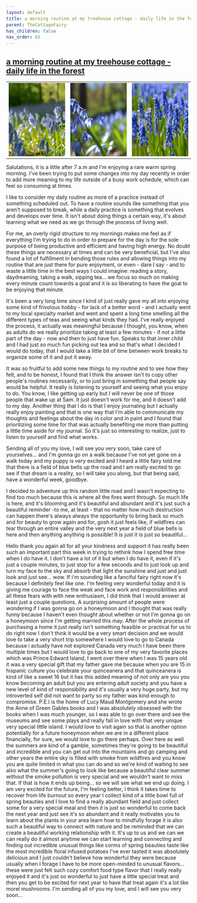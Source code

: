 ```yaml
---
layout: default
title: a morning routine at my treehouse cottage - daily life in the forest
parent: TheCottageFairy
has_children: false
nav_order: 65
---
```


## [a morning routine at my treehouse cottage - daily life in the forest](https://www.youtube.com/watch?v=awBU_8c7kSc)

<div>
<table align="center">
	<tr>
		<td align="center">
			<img src="../../posters/a_morning_routine_at_my_treehouse_cottage_-_daily_life_in_the_forest-[awBU_8c7kSc]/generated_00.png" height="200" width="200"/>
		</td>
		<td align="center">
			<img src="../../posters/a_morning_routine_at_my_treehouse_cottage_-_daily_life_in_the_forest-[awBU_8c7kSc]/generated_01.png" height="200" width="200"/>
		</td>
		<td align="center">
			<img src="../../posters/a_morning_routine_at_my_treehouse_cottage_-_daily_life_in_the_forest-[awBU_8c7kSc]/generated_02.png" height="200" width="200"/>
		</td>
	</tr>
</table>
</div>

Salutations, it is a little after 7 a.m and I'm enjoying a rare warm spring morning. I've been trying to put some changes into my day recently in order to add more meaning to my life outside of a busy work schedule, which can feel so consuming at times.

I like to consider my daily routine as more of a practice instead of something scheduled out. To have a routine sounds like something that you aren't supposed to break, while a daily practice is something that evolves and develops over time. It isn't about doing things a certain way, it's about learning what we need as we go through the process of living well.

For me, an overly rigid structure to my mornings makes me feel as if everything I'm trying to do in order to prepare for the day is for the sole purpose of being productive and efficient and having high energy. No doubt these things are necessary at times and can be very beneficial, but I've also found a lot of fulfillment in bending those rules and allowing things into my routine that are just there for pure enjoyment, or even - dare I say - and to waste a little time in the best ways I could imagine: reading a story, daydreaming, taking a walk, sipping tea... we focus so much on making every minute count towards a goal and it is so liberating to have the goal to be enjoying that minute.

It's been a very long time since I kind of just really gave my all into enjoying some kind of frivolous hobby - for lack of a better word - and I actually went to my local specialty market and went and spent a long time smelling all the different types of teas and seeing what kinds they had. I've really enjoyed the process, it actually was meaningful because I thought, you know, when as adults do we really prioritize taking at least a few minutes - if not a little part of the day - now and then to just have fun. Speaks to that inner child and I had just so much fun picking out tea and so that's what I decided I would do today, that I would take a little bit of time between work breaks to organize some of it and put it away.

It was so fruitful to add some new things to my routine and to see how they felt, and to be honest, I found that I think the answer isn't to copy other people's routines necessarily, or to just bring in something that people say would be helpful. It really is listening to yourself and seeing what you enjoy to do. You know, I like getting up early but I will never be one of those people that wake up at 5am. It just doesn't work for me, and it doesn't add to my day. Another thing that I do is that I enjoy journaling but I actually really enjoy painting and that is one way that I'm able to communicate my thoughts and feelings about the day in color and in paint and I found that prioritizing some time for that was actually benefiting me more than putting a little time aside for my journal. So it's just so interesting to realize, just to listen to yourself and find what works.

Sending all of you my love, I will see you very soon, take care of yourselves... and I'm gonna go on a walk because I've not yet gone on a walk today and my puppy is very excited and I heard a little fairy told me that there is a field of blue bells up the road and I am really excited to go see if that dream is a reality, so I will take you along, but that being said, have a wonderful week, goodbye.

I decided to adventure up this random little road and I wasn't expecting to find too much because this is where all the fires went through. So much life is here, and it's blooming and it's beautiful and abundant and it's just such a beautiful reminder -to me, at least - that no matter how much destruction can happen there's always always the opportunity to bring back so much and for beauty to grow again and for, gosh it just feels like, if wildfires can tear through an entire valley and the very next year a field of blue bells is here and then anything anything is possible! It is just it is just so beautiful...

Hello thank you again all for all your kindness and support it has really been such an important part this week in trying to rethink how I spend free time when I do have it. I don't have a lot of it but when I do have it, even if it's just a couple minutes, to just stop for a few seconds and to just look up and turn my face to the sky and absorb that light the sunshine and just and just look and just see... wow. If i'm sounding like a fanciful fairy right now it's because I definitely feel like one. I'm feeling very wonderful today and it is giving me courage to face the weak and face work and responsibilities and all these fears with with new enthusiasm, I did think that I would answer at least just a couple questions. A surprising amount of people were wondering if I was gonna go on a honeymoon and I thought that was really funny because I haven't even thought about whether or not I'm gonna go on a honeymoon since I'm getting married this may. After the whole process of purchasing a home it just really isn't something feasible or practical for us to do right now I don't think it would be a very smart decision and we would love to take a very short trip somewhere I would love to go to Canada because i actually have not explored Canada very much I have been there multiple times but I would love to go back to one of my very favorite places which was Prince Edward Island, I went over there when I was 15 years old it was a very special gift that my father gave me because when you are 15 in hispanic culture you celebrate your quinceanera and that quinceanera is kind of like a sweet 16 but it has this added meaning of not only are you you know becoming an adult but you are entering adult society and you have a new level of kind of responsibility and it's usually a very huge party, but my introverted self did not want to party so my father was kind enough to compromise. P.E.I is the home of Lucy Maud Montgomery and she wrote the Anne of Green Gables books and I was absolutely obsessed with the books when I was much younger, so I was able to go over there and see the museums and see some plays and really fall in love with that very unique very special little island. I would love to visit again so that is another option potentially for a future honeymoon when we are in a different place financially, for sure, we would love to go there perhaps. Over here as well the summers are kind of a gamble, sometimes they're going to be beautiful and incredible and you can get out into the mountains and go camping and other years the entire sky is filled with smoke from wildfires and you know you are quite limited in what you can do and so we're kind of waiting to see also what the summer's going to look like because a beautiful clear summer without the smoke pollution is very special and we wouldn't want to miss that. If that is how it ends up being... so we will see what we end up doing. I am very excited for the future, I'm feeling better, I think it takes time to recover from life burnout so every year I collect kind of a little bowl full of spring beauties and I love to find a really abundant field and just collect some for a very special meal and then it is just so wonderful to come back the next year and just see it's so abundant and it really motivates you to learn about the plants in your area learn how to mindfully forage it is also such a beautiful way to connect with nature and be reminded that we can create a beautiful working relationship with it. It's up to us and we can we can really do it almost anytime we can start learning and connecting and finding out incredible unusual things like corms of spring beauties taste like the most incredible floral infused potatoes I've ever tasted it was absolutely delicious and I just couldn't believe how wonderful they were because usually when I forage I have to be more open-minded to unusual flavors... these were just felt such cozy comfort food type flavor that I really really enjoyed it and it's just so wonderful to just have a little special treat and then you get to be excited for next year to have that treat again it's a lot like morel mushrooms. I'm sending all of you my love, and I will see you very soon...